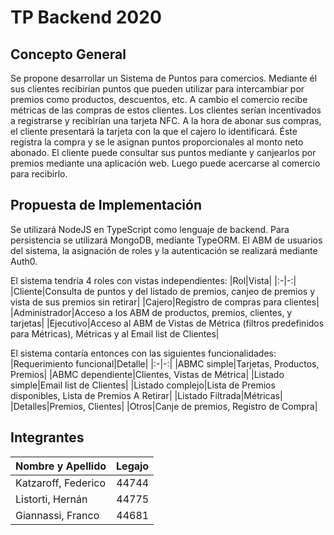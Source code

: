 # TP Backend 2020

## Concepto General

Se propone desarrollar un Sistema de Puntos para comercios. Mediante él sus clientes recibirían puntos que pueden utilizar para intercambiar por premios como productos, descuentos, etc. A cambio el comercio recibe métricas de las compras de estos clientes.
Los clientes serían incentivados a registrarse y recibirían una tarjeta NFC. A la hora de abonar sus compras, el cliente presentará la tarjeta con la que el cajero lo identificará. Éste registra la compra y se le asignan puntos proporcionales al monto neto abonado.
El cliente puede consultar sus puntos mediante y canjearlos por premios mediante una aplicación web. Luego puede acercarse al comercio para recibirlo.

## Propuesta de Implementación

Se utilizará NodeJS en TypeScript como lenguaje de backend. Para persistencia se utilizará MongoDB, mediante TypeORM. El ABM de usuarios del sistema, la asignación de roles y la autenticación se realizará mediante Auth0.

El sistema tendría 4 roles con vistas independientes:
|Rol|Vista|
|:-|-:|
|Cliente|Consulta de puntos y del listado de premios, canjeo de premios y vista de sus premios sin retirar|
|Cajero|Registro de compras para clientes|
|Administrador|Acceso a los ABM de productos, premios, clientes, y tarjetas|
|Ejecutivo|Acceso al ABM de Vistas de Métrica (filtros predefinidos para Métricas), Métricas y al Email list de Clientes|

El sistema contaría entonces con las siguientes funcionalidades:
|Requerimiento funcional|Detalle|
|:-|-:|
|ABMC simple|Tarjetas, Productos, Premios|
|ABMC dependiente|Clientes, Vistas de Métrica|
|Listado simple|Email list de Clientes|
|Listado complejo|Lista de Premios disponibles, Lista de Premios A Retirar|
|Listado Filtrada|Métricas|
|Detalles|Premios, Clientes|
|Otros|Canje de premios, Registro de Compra|

## Integrantes

|Nombre y Apellido|Legajo|
|:-|-:|
|Katzaroff, Federico| 44744|
|Listorti, Hernán| 44775|
|Giannassi, Franco| 44681|
